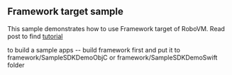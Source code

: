 ## Framework target sample

This sample demonstrates how to use Framework target of RoboVM. Read post to find [tutorial](https://dkimitsa.github.io/2018/01/16/tutorial-writing-framework-improved/)

to build a sample apps -- build framework first and put it to framework/SampleSDKDemoObjC or framework/SampleSDKDemoSwift folder
